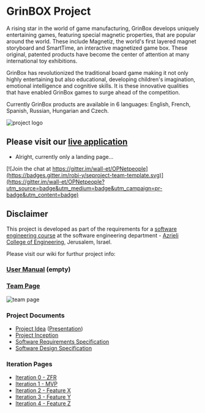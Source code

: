 # GrinBOX Project

A rising star in the world of game manufacturing, GrinBox develops uniquely entertaining games, featuring special magnetic properties, that are popular around the world. These include Magnetiz, the world's first layered magnet storyboard and SmartTime, an interactive magnetized game box. These original, patented products have become the center of attention at many international toy exhibitions.
 
GrinBox has revolutionized the traditional board game making it not only highly entertaining but also educational, developing children's imagination, emotional intelligence and cognitive skills. It is these innovative qualities that have enabled GrinBox games to surge ahead of the competition.
 
Currently GrinBox products are available in 6 languages: English, French, Spanish, Russian, Hungarian and Czech.

![project logo](https://github.com/avigailab/Sugia/blob/master/images/logo.png)

## Please visit our [live application](http://grin-box.com/)
- Alright, currently only a landing page...

[![Join the chat at https://gitter.im/wall-et/OPNetpeople](https://badges.gitter.im/robi-y/seproject-team-template.svg)](https://gitter.im/wall-et/OPNetpeople?utm_source=badge&utm_medium=badge&utm_campaign=pr-badge&utm_content=badge)

## Disclaimer
This project is developed as part of the requirements for a [software engineering course](https://github.com/jce-il/se-class/wiki) at the software engineering department - [Azrieli College of Engineering](http://www.jce.ac.il/), Jerusalem, Israel.

Please visit our wiki for furthur project info: 

### [User Manual](../../wiki/user-manual) (empty)

### [Team Page](../../wiki/team)
![team page](https://github.com/avigailab/Sugia/blob/master/images/team.jpg)
### Project Documents
- [Project Idea](https://github.com/avigailab/Sugia/blob/master/doc/sugia.docx) ([Presentation](https://github.com/avigailab/Sugia/blob/master/doc/Sugia.pptx))
- [Project Inception](../../wiki/inception)
- [Software Requirements Specification](../../wiki/srs)
- [Software Design Specification](../../wiki/sds)

### Iteration Pages
- [Iteration 0 - ZFR](../../wiki/iter0-zfr)
- [Iteration 1 - MVP]()
- [Iteration 2 - Feature X]()
- [Iteration 3 - Feature Y]()
- [Iteration 4 - Feature Z]()



